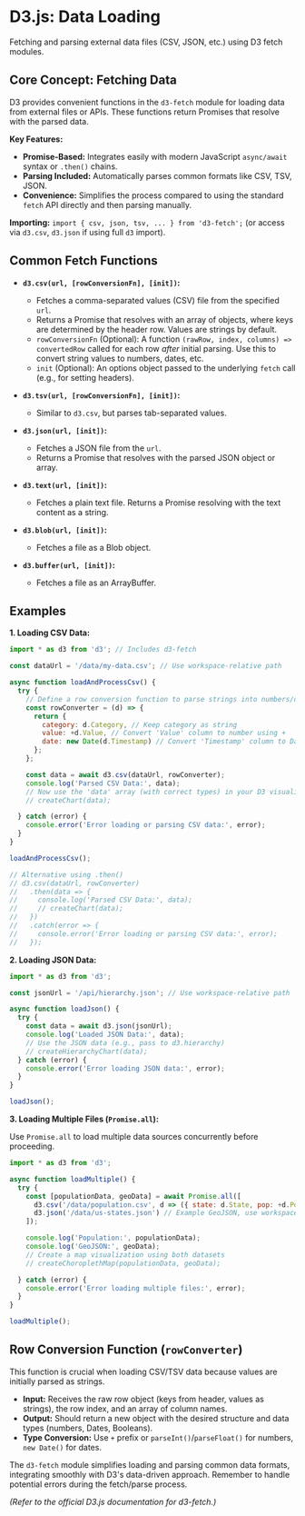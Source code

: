 # D3.js: Data Loading

Fetching and parsing external data files (CSV, JSON, etc.) using D3 fetch modules.

## Core Concept: Fetching Data

D3 provides convenient functions in the `d3-fetch` module for loading data from external files or APIs. These functions return Promises that resolve with the parsed data.

**Key Features:**

*   **Promise-Based:** Integrates easily with modern JavaScript `async/await` syntax or `.then()` chains.
*   **Parsing Included:** Automatically parses common formats like CSV, TSV, JSON.
*   **Convenience:** Simplifies the process compared to using the standard `fetch` API directly and then parsing manually.

**Importing:** `import { csv, json, tsv, ... } from 'd3-fetch';` (or access via `d3.csv`, `d3.json` if using full `d3` import).

## Common Fetch Functions

*   **`d3.csv(url, [rowConversionFn], [init])`:**
    *   Fetches a comma-separated values (CSV) file from the specified `url`.
    *   Returns a Promise that resolves with an array of objects, where keys are determined by the header row. Values are strings by default.
    *   `rowConversionFn` (Optional): A function `(rawRow, index, columns) => convertedRow` called for each row *after* initial parsing. Use this to convert string values to numbers, dates, etc.
    *   `init` (Optional): An options object passed to the underlying `fetch` call (e.g., for setting headers).

*   **`d3.tsv(url, [rowConversionFn], [init])`:**
    *   Similar to `d3.csv`, but parses tab-separated values.

*   **`d3.json(url, [init])`:**
    *   Fetches a JSON file from the `url`.
    *   Returns a Promise that resolves with the parsed JSON object or array.

*   **`d3.text(url, [init])`:**
    *   Fetches a plain text file. Returns a Promise resolving with the text content as a string.

*   **`d3.blob(url, [init])`:**
    *   Fetches a file as a Blob object.

*   **`d3.buffer(url, [init])`:**
    *   Fetches a file as an ArrayBuffer.

## Examples

**1. Loading CSV Data:**

```javascript
import * as d3 from 'd3'; // Includes d3-fetch

const dataUrl = '/data/my-data.csv'; // Use workspace-relative path

async function loadAndProcessCsv() {
  try {
    // Define a row conversion function to parse strings into numbers/dates
    const rowConverter = (d) => {
      return {
        category: d.Category, // Keep category as string
        value: +d.Value, // Convert 'Value' column to number using +
        date: new Date(d.Timestamp) // Convert 'Timestamp' column to Date object
      };
    };

    const data = await d3.csv(dataUrl, rowConverter);
    console.log('Parsed CSV Data:', data);
    // Now use the 'data' array (with correct types) in your D3 visualization
    // createChart(data);

  } catch (error) {
    console.error('Error loading or parsing CSV data:', error);
  }
}

loadAndProcessCsv();

// Alternative using .then()
// d3.csv(dataUrl, rowConverter)
//   .then(data => {
//     console.log('Parsed CSV Data:', data);
//     // createChart(data);
//   })
//   .catch(error => {
//     console.error('Error loading or parsing CSV data:', error);
//   });
```

**2. Loading JSON Data:**

```javascript
import * as d3 from 'd3';

const jsonUrl = '/api/hierarchy.json'; // Use workspace-relative path

async function loadJson() {
  try {
    const data = await d3.json(jsonUrl);
    console.log('Loaded JSON Data:', data);
    // Use the JSON data (e.g., pass to d3.hierarchy)
    // createHierarchyChart(data);
  } catch (error) {
    console.error('Error loading JSON data:', error);
  }
}

loadJson();
```

**3. Loading Multiple Files (`Promise.all`):**

Use `Promise.all` to load multiple data sources concurrently before proceeding.

```javascript
import * as d3 from 'd3';

async function loadMultiple() {
  try {
    const [populationData, geoData] = await Promise.all([
      d3.csv('/data/population.csv', d => ({ state: d.State, pop: +d.Population })), // Use workspace-relative path
      d3.json('/data/us-states.json') // Example GeoJSON, use workspace-relative path
    ]);

    console.log('Population:', populationData);
    console.log('GeoJSON:', geoData);
    // Create a map visualization using both datasets
    // createChoroplethMap(populationData, geoData);

  } catch (error) {
    console.error('Error loading multiple files:', error);
  }
}

loadMultiple();
```

## Row Conversion Function (`rowConverter`)

This function is crucial when loading CSV/TSV data because values are initially parsed as strings.

*   **Input:** Receives the raw row object (keys from header, values as strings), the row index, and an array of column names.
*   **Output:** Should return a new object with the desired structure and data types (numbers, Dates, Booleans).
*   **Type Conversion:** Use `+` prefix or `parseInt()`/`parseFloat()` for numbers, `new Date()` for dates.

The `d3-fetch` module simplifies loading and parsing common data formats, integrating smoothly with D3's data-driven approach. Remember to handle potential errors during the fetch/parse process.

*(Refer to the official D3.js documentation for d3-fetch.)*